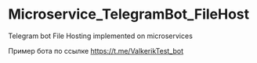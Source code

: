 # Microservice_TelegramBot_FileHost
Telegram bot File Hosting  implemented on microservices

Пример бота по ссылке https://t.me/ValkerikTest_bot
